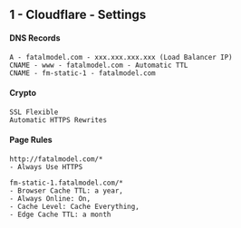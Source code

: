 ## 1 - Cloudflare - Settings

#### DNS Records
```
A - fatalmodel.com - xxx.xxx.xxx.xxx (Load Balancer IP)
CNAME - www - fatalmodel.com - Automatic TTL
CNAME - fm-static-1 - fatalmodel.com
```

#### Crypto
```
SSL Flexible
Automatic HTTPS Rewrites 
```

#### Page Rules
```
http://fatalmodel.com/* 
- Always Use HTTPS
```
```
fm-static-1.fatalmodel.com/* 
- Browser Cache TTL: a year, 
- Always Online: On, 
- Cache Level: Cache Everything, 
- Edge Cache TTL: a month
```